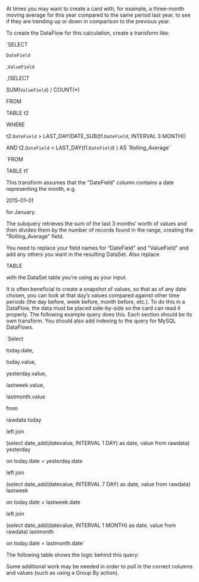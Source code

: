 

At times you may want to create a card with, for example, a three-month moving average for this year compared to the same period last year, to see if they are trending up or down in comparison to the previous year.


 To create the DataFlow for this calculation, create a transform like:


`SELECT


 `DateField`


 ,`ValueField`


 ,(SELECT


 SUM(`ValueField`) / COUNT(*)


 FROM


 TABLE t2


 WHERE


 t2.`DateField` > LAST_DAY(DATE_SUB(t1.`DateField`, INTERVAL 3 MONTH))


 AND t2.`DateField` < LAST_DAY(t1.`DateField`) ) AS `Rolling_Average``


`FROM


 TABLE t1`


 This transform assumes that the "DateField" column contains a date representing the month, e.g.

2015-01-01

for January.


 The subquery retrieves the sum of the last 3 months’ worth of values and then divides them by the number of records found in the range, creating the "Rolling\_Average" field.


 You need to replace your field names for “DateField" and “ValueField” and add any others you want in the resulting DataSet. Also replace

TABLE

with the DataSet table you’re using as your input.


 It is often beneficial to create a snapshot of values, so that as of any date chosen, you can look at that day’s values compared against other time periods (the day before, week before, month before, etc.). To do this in a DataFlow, the data must be placed side-by-side so the card can read it properly. The following example query does this. Each section should be its own transform. You should also add indexing to the query for MySQL DataFlows.


`Select


 today.date,


 today.value,


 yesterday.value,


 lastweek.value,


 lastmonth.value


 from


 rawdata today


 left join


 (select date_add(datevalue, INTERVAL 1 DAY) as date, value from rawdata) yesterday


 on today.date = yesterday.date


 left join


 (select date_add(datevalue, INTERVAL 7 DAY) as date, value from rawdata) lastweek


 on today.date = lastweek.date


 left join


 (select date_add(datevalue, INTERVAL 1 MONTH) as date, value from rawdata) lastmonth


 on today.date = lastmonth.date`


 The following table shows the logic behind this query:

Some additional work may be needed in order to pull in the correct columns and values (such as using a Group By action).

